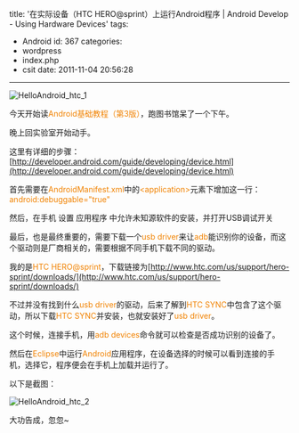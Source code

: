 title: '在实际设备（HTC HERO@sprint）上运行Android程序 | Android Develop - Using Hardware Devices'
tags:
  - Android
id: 367
categories:
  - wordpress
  - index.php
  - csit
date: 2011-11-04 20:56:28
---

![](http://localhostr.com/file/8RFFDVW/HelloAndroid_htc_1.jpg "HelloAndroid_htc_1")

今天开始读<span style="color: #f18200;">Android基础教程（第3版）</span>，跑图书馆呆了一个下午。

晚上回实验室开始动手。

这里有详细的步骤：[http://developer.android.com/guide/developing/device.html](http://developer.android.com/guide/developing/device.html)

<!--more-->

首先需要在<span style="color: #f18200;">AndroidManifest.xml</span>中的<span style="color: #f18200;">&lt;application&gt;</span>元素下增加这一行：<span style="color: #f18200;">android:debuggable="true"</span>

然后，在手机 设置 应用程序 中允许未知源软件的安装，并打开USB调试开关

最后，也是最终重要的，需要下载一个<span style="color: #f18200;">usb driver</span>来让<span style="color: #f18200;">adb</span>能识别你的设备，而这个驱动则是厂商相关的，需要根据不同手机下载不同的驱动。

我的是<span style="color: #f18200;">HTC HERO@sprint</span>，下载链接为[http://www.htc.com/us/support/hero-sprint/downloads/](http://www.htc.com/us/support/hero-sprint/downloads/)

不过并没有找到什么<span style="color: #f18200;">usb driver</span>的驱动，后来了解到<span style="color: #f18200;">HTC SYNC</span>中包含了这个驱动，所以下载<span style="color: #f18200;">HTC SYNC</span>并安装，也就安装好了<span style="color: #f18200;">usb driver</span>。

这个时候，连接手机，用<span style="color: #f18200;">adb devices</span>命令就可以检查是否成功识别的设备了。

然后在<span style="color: #f18200;">Eclipse</span>中运行<span style="color: #f18200;">Android</span>应用程序，在设备选择的时候可以看到连接的手机，选择它，程序便会在手机上加载并运行了。

以下是截图：

![](http://localhostr.com/file/oV2RG0j/HelloAndroid_htc_2.jpg "HelloAndroid_htc_2")

大功告成，忽忽~